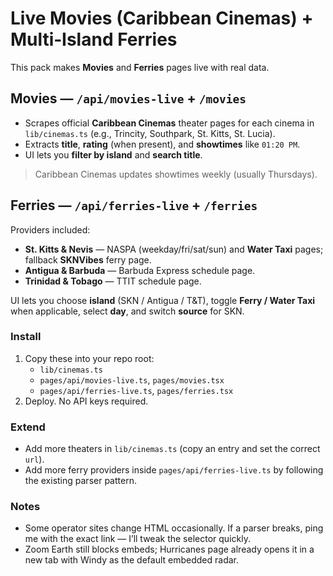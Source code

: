 # Live Movies (Caribbean Cinemas) + Multi‑Island Ferries

This pack makes **Movies** and **Ferries** pages live with real data.

## Movies — `/api/movies-live` + `/movies`
- Scrapes official **Caribbean Cinemas** theater pages for each cinema in `lib/cinemas.ts` (e.g., Trincity, Southpark, St. Kitts, St. Lucia).
- Extracts **title**, **rating** (when present), and **showtimes** like `01:20 PM`.
- UI lets you **filter by island** and **search title**.

> Caribbean Cinemas updates showtimes weekly (usually Thursdays).

## Ferries — `/api/ferries-live` + `/ferries`
Providers included:
- **St. Kitts & Nevis** — NASPA (weekday/fri/sat/sun) and **Water Taxi** pages; fallback **SKNVibes** ferry page.
- **Antigua & Barbuda** — Barbuda Express schedule page.
- **Trinidad & Tobago** — TTIT schedule page.

UI lets you choose **island** (SKN / Antigua / T&T), toggle **Ferry / Water Taxi** when applicable, select **day**, and switch **source** for SKN.

### Install
1. Copy these into your repo root:
   - `lib/cinemas.ts`
   - `pages/api/movies-live.ts`, `pages/movies.tsx`
   - `pages/api/ferries-live.ts`, `pages/ferries.tsx`
2. Deploy. No API keys required.

### Extend
- Add more theaters in `lib/cinemas.ts` (copy an entry and set the correct `url`).
- Add more ferry providers inside `pages/api/ferries-live.ts` by following the existing parser pattern.

### Notes
- Some operator sites change HTML occasionally. If a parser breaks, ping me with the exact link — I’ll tweak the selector quickly.
- Zoom Earth still blocks embeds; Hurricanes page already opens it in a new tab with Windy as the default embedded radar.
